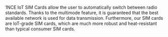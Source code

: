 1NCE IoT SIM Cards allow the user to automatically switch between radio standards. Thanks to the multimode feature, it is guaranteed that the best available network is used for data transmission. Furthermore, our SIM cards are IoT-grade SIM cards, which are much more robust and heat-resistant than typical consumer SIM cards.
